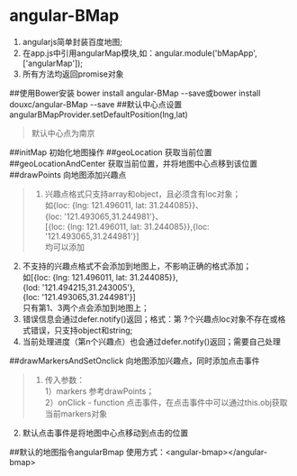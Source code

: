 # angular-BMap
1. angularjs简单封装百度地图;
2. 在app.js中引用angularMap模块,如：angular.module('bMapApp', ['angularMap']);
3. 所有方法均返回promise对象

##使用Bower安装
bower install angular-BMap --save或bower install douxc/angular-BMap --save
##默认中心点设置
angularBMapProvider.setDefaultPosition(lng,lat)
>默认中心点为南京

##initMap
初始化地图操作
##geoLocation
获取当前位置
##geoLocationAndCenter
获取当前位置，并将地图中心点移到该位置
##drawPoints
向地图添加兴趣点
>1. 兴趣点格式只支持array和object，且必须含有loc对象；<br/>
如{loc: {lng: 121.496011, lat: 31.244085}}、<br/>
{loc: '121.493065,31.244981'}、<br/>
[{loc: {lng: 121.496011, lat: 31.244085}},{loc: '121.493065,31.244981'}]<br/>均可以添加
2. 不支持的兴趣点格式不会添加到地图上，不影响正确的格式添加；<br/>
如[{loc: {lng: 121.496011, lat: 31.244085}},<br/>{lod: '121.494215,31.243005'},<br/>{loc: '121.493065,31.244981'}]<br/>只有第1、3两个点会添加到地图上；<br/>
3. 错误信息会通过defer.notify()返回；格式：第 ?个兴趣点loc对象不存在或格式错误，只支持object和string;
4. 当前处理进度（第n个兴趣点）也会通过defer.notify()返回；需要自己处理

##drawMarkersAndSetOnclick
向地图添加兴趣点，同时添加点击事件
>1. 传入参数：<br/>1）markers 参考drawPoints；<br/>2）onClick - function 点击事件，在点击事件中可以通过this.obj获取当前markers对象<br/>
2. 默认点击事件是将地图中心点移动到点击的位置

##默认的地图指令angularBmap
使用方式：\<angular-bmap\>\</angular-bmap\>